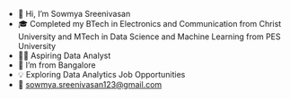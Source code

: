 - 👋 Hi, I’m Sowmya Sreenivasan
- 🎓 Completed my BTech in Electronics and Communication from Christ University and MTech in Data Science and Machine Learning from PES University 
- 🧑‍🎓  Aspiring Data Analyst
- 📍  I’m from Bangalore
- 💡  Exploring Data Analytics Job Opportunities
- 📧 sowmya.sreenivasan123@gmail.com 

<!---
sowmisow25/sowmisow25 is a ✨ special ✨ repository because its `README.md` (this file) appears on your GitHub profile.
You can click the Preview link to take a look at your changes.
--->

